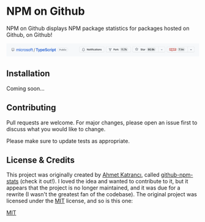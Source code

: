 # NPM on Github

NPM on Github displays NPM package statistics for packages hosted on Github, on Github!

![Screenshot](/images/cropped-full.png)

## Installation

Coming soon...

## Contributing

Pull requests are welcome. For major changes, please open an issue first
to discuss what you would like to change.

Please make sure to update tests as appropriate.

## License & Credits

This project was originally created by [Ahmet Katrancı](https://github.com/katranci), called [github-npm-stats](https://github.com/katranci/github-npm-stats) (check it out!). I loved the idea and wanted to contribute to it, but it appears that the project is no longer maintained, and it was due for a rewrite (I wasn't the greatest fan of the codebase). The original project was licensed under the [MIT](https://choosealicense.com/licenses/mit/) license, and so is this one:

[MIT](LICENSE)
